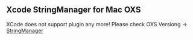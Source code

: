 ## Xcode StringManager for Mac OXS
XCode does not support plugin any more! Please check OXS Versiong -> [StringManager](https://github.com/Loongwoo/StringManager)